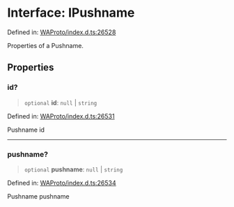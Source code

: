 # Interface: IPushname

Defined in: [WAProto/index.d.ts:26528](https://github.com/Riders004/Tv/blob/3d6aaf6f3efb499dc9d0ca82bb24083bb45a8478/WAProto/index.d.ts#L26528)

Properties of a Pushname.

## Properties

### id?

> `optional` **id**: `null` \| `string`

Defined in: [WAProto/index.d.ts:26531](https://github.com/Riders004/Tv/blob/3d6aaf6f3efb499dc9d0ca82bb24083bb45a8478/WAProto/index.d.ts#L26531)

Pushname id

***

### pushname?

> `optional` **pushname**: `null` \| `string`

Defined in: [WAProto/index.d.ts:26534](https://github.com/Riders004/Tv/blob/3d6aaf6f3efb499dc9d0ca82bb24083bb45a8478/WAProto/index.d.ts#L26534)

Pushname pushname
